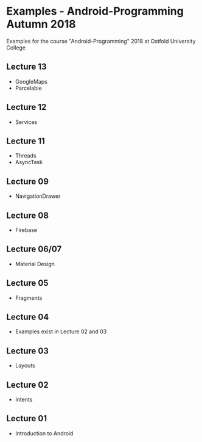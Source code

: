 # Examples - Android-Programming Autumn 2018
Examples for the course "Android-Programming" 2018 at Ostfold University College

## Lecture 13
* GoogleMaps
* Parcelable

## Lecture 12
* Services

## Lecture 11
* Threads
* AsyncTask

## Lecture 09
* NavigationDrawer

## Lecture 08
* Firebase

## Lecture 06/07
* Material Design

## Lecture 05
* Fragments

## Lecture 04
* Examples exist in Lecture 02 and 03

## Lecture 03
* Layouts

## Lecture 02
* Intents

## Lecture 01
* Introduction to Android
